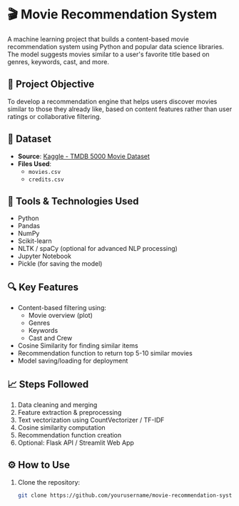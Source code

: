 # 🎬 Movie Recommendation System

A machine learning project that builds a content-based movie recommendation system using Python and popular data science libraries. The model suggests movies similar to a user's favorite title based on genres, keywords, cast, and more.

## 🧠 Project Objective

To develop a recommendation engine that helps users discover movies similar to those they already like, based on content features rather than user ratings or collaborative filtering.

## 📁 Dataset

- **Source**: [Kaggle - TMDB 5000 Movie Dataset](https://www.kaggle.com/datasets/tmdb/tmdb-movie-metadata)
- **Files Used**: 
  - `movies.csv`
  - `credits.csv`

## 🧰 Tools & Technologies Used

- Python
- Pandas
- NumPy
- Scikit-learn
- NLTK / spaCy (optional for advanced NLP processing)
- Jupyter Notebook
- Pickle (for saving the model)

## 🔍 Key Features

- Content-based filtering using:
  - Movie overview (plot)
  - Genres
  - Keywords
  - Cast and Crew
- Cosine Similarity for finding similar items
- Recommendation function to return top 5-10 similar movies
- Model saving/loading for deployment

## 📈 Steps Followed

1. Data cleaning and merging
2. Feature extraction & preprocessing
3. Text vectorization using CountVectorizer / TF-IDF
4. Cosine similarity computation
5. Recommendation function creation
6. Optional: Flask API / Streamlit Web App

## ⚙️ How to Use

1. Clone the repository:
   ```bash
   git clone https://github.com/yourusername/movie-recommendation-system.git

